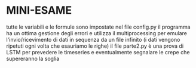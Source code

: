 # MINI-ESAME
tutte le variabili e le formule sono impostate nel file config.py
il programma ha un ottima gestione degli errori e utilizza il multiprocessing per emulare l'invio/ricevimento di dati in sequenza da un file infinito (i dati vengono ripetuti ogni volta che esauriamo le righe)
il file parte2.py è una prova di LSTM per prevedere le timeseries e eventualmente segnalare le crepe che supereranno la soglia